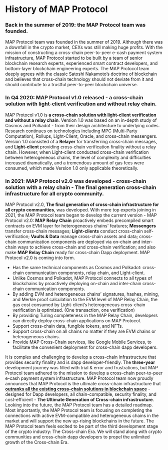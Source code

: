 # History of MAP Protocol
### Back in the summer of 2019: the MAP Protocol team was founded.

MAP Protocol team was founded in the summer of 2019. Although there was a downfall in the crypto market, CEXs was still making huge profits. With the mission of constructing a cross-chain peer-to-peer e-cash payment system infrastructure, MAP Protocol started to be built by a team of senior blockchain research experts, experienced smart contract developers, and bottom-layer blockchain engineering experts. The MAP Protocol team deeply agrees with the classic Satoshi Nakamoto’s doctrine of blockchain and believes that cross-chain technology should not deviate from it and should contribute to a trustful peer-to-peer blockchain universe.

### In Q4 2020: MAP Protocol v1.0 released - a cross-chain solution with light-client verification and without relay chain.

MAP Protocol v1.0 is **a cross-chain solution with light-client verification and without a relay chain**. Version 1.0 was based on an in-depth study of Cosmos and Polkadot - from their design architecture to underlying codes. Research continues on technologies including MPC (Multi-Party Computation), Rollups, Light-Client, Oracle, and cross-chain messengers. Version 1.0 consisted of a **Relayer** for transferring cross-chain messages, and **Light-client** providing cross-chain verification finality without a relay chain.
However, when Light-client conducted cross-chain verification between heterogeneous chains, the level of complexity and difficulties increased dramatically, and a tremendous amount of gas fees were consumed, which made Version 1.0 only applicable theoretically.

### In 2021: MAP Protocol v2.0 was developed -  cross-chain solution with a relay chain - The final generation cross-chain infrastructure for all crypto community.

MAP Protocol v2.0, **The final generation of cross-chain infrastructure for all crypto communities**, was developed. With more top experts joining in 2021, the MAP Protocol team began to develop the current version - MAP Protocol v2.0: **MAP Relay Chain** proactively embeds precompiled smart contracts on EVM layer for heterogeneous chains' features; **Messengers** transfer cross-chain messages; **Light-clients** conduct cross-chain self-verification; **Vaults & Data** manage cross-chain assets and data;  cross-chain communication components are deployed via on-chain and inter-chain ways to achieve cross-chain and cross-chain verification; and also make **MAP Relay Chain** ready for cross-chain Dapp deployment. MAP Protocol v2.0 is coming into form.

- Has the same technical components as Cosmos and Polkadot: cross-chain communication components, relay chain, and Light-client.
- Unlike Cosmos and Polkadot, MAP Protocol connects to all types of blockchains by proactively deploying on-chain and inter-chain cross-chain communication components.
- By adding EVM and heterogeneous chains’ signatures, hashes, mining, and Merkle proof calculation to the EVM level of MAP Relay Chain, the gas cost consumed by Light-client’s heterogeneous cross-chain verification is optimized. (One transaction, one verification)
- By providing Turing completeness in the MAP Relay Chain, developers can directly deploy cross-chain applications on MAP Protocol.
- Support cross-chain data, fungible tokens, and NFTs.
- Support cross-chain on all chains no matter if they are EVM chains or heterogeneous chains.
- Provide MAP Cross-Chain services, like Google Mobile Services, to facilitate the convenient deployment for cross-chain dapp developers.

It is complex and challenging to develop a cross-chain infrastructure that provides security finality and is dapp developer-friendly. The **three-year** development journey was filled with trial & error and frustrations, but MAP Protocol team adhered to the mission to develop a cross-chain peer-to-peer e-cash payment system infrastructure. MAP Protocol team now proudly announces that MAP Protocol is the ultimate cross-chain infrastructure that <u>**outranks all the existing cross-chain solutions in blockchain space**</u> - designed for Dapp developers, all chain-compatible, security finality, and cost-efficient - **The Ultimate Generation of Cross-chain infrastructure**. Looking into the future, the MAP Protocol team has a detailed roadmap. Most importantly, the MAP Protocol team is focusing on completing the connections with active EVM-compatible and heterogeneous chains in the market and will support the new up-rising blockchains in the future. The MAP Protocol team feels excited to be part of the third development stage of the crypto industry: The Cross-chain Era. We will stand along with crypto communities and cross-chain dapp developers to propel the unlimited growth of the Cross-chain Era.
